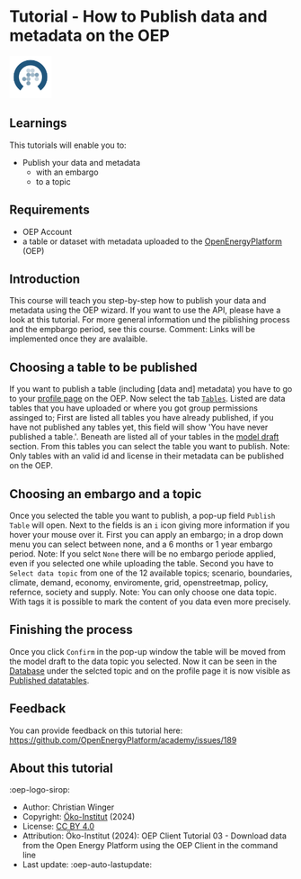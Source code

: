 # Tutorial - How to Publish data and metadata on the OEP

<!-- keep img below title and without align="left"  -->
<img src="https://raw.githubusercontent.com/OpenEnergyPlatform/academy/develop/docs/data/img/OEP_logo_2_no_text.svg" alt="OpenEnergy Platform" height="75" width="75" />

## Learnings

This tutorials will enable you to:

- Publish your data and metadata 
	- with an embargo
	- to a topic

## Requirements

- OEP Account
- a table or dataset with metadata uploaded to the [OpenEnergyPlatform](https://openenergyplatform.org/) (OEP)


## Introduction

This course will teach you step-by-step how to publish your data and metadata using the OEP wizard. If you want to use the API, please have a look at this tutorial. For more general information und the piblishing process and the empbargo period, see this course. Comment: Links will be implemented once they are avalaible.


## Choosing a table to be published
If you want to publish a table (including [data and] metadata) you have to go to your [profile page](https://openenergyplatform.org/user/profile/959/settings) on the OEP.
Now select the tab [`Tables`](https://openenergyplatform.org/user/profile/959/tables). Listed are data tables that you have uploaded or where you got group permissions assinged to; First are listed all tables you have already published, if you have not published any tables yet, this field will show 'You have never published a table.'.
Beneath are listed all of your tables in the [model draft](https://openenergyplatform.org/dataedit/view/model_draft) section. 
From this tables you can select the table you want to publish. Note: Only tables with an valid id and license in their metadata can be published on the OEP.

## Choosing an embargo and a topic
Once you selected the table you want to publish, a pop-up field `Publish Table` will open. Next to the fields is an `i` icon giving more information if you hover your mouse over it.
First you can apply an embargo; in a drop down menu you can select between none, and a 6 months or 1 year embargo period. 
Note: If you selct `None` there will be no embargo periode applied, even if you selected one while uploading the table.
Second you have to `Select data topic` from one of the 12 available topics; scenario, boundaries, climate, demand, economy, enviromente, grid, openstreetmap, policy, refernce, society and supply.
Note: You can only choose one data topic. With tags it is possible to mark the content of you data even more precisely.

## Finishing the process
Once you click `Confirm` in the pop-up window the table will be moved from the model draft to the data topic you selected. 
Now it can be seen in the [Database](https://openenergyplatform.org/dataedit/schemas) under the selcted topic and on the profile page it is now visible as [Published datatables](https://openenergyplatform.org/user/profile/959/tables).



## Feedback

You can provide feedback on this tutorial here: https://github.com/OpenEnergyPlatform/academy/issues/189

## About this tutorial

:oep-logo-sirop:

- Author: Christian Winger
- Copyright: [Öko-Institut](https://www.oeko.de) (2024)
- License: [CC BY 4.0](https://creativecommons.org/licenses/by/4.0/deed.en)
- Attribution: Öko-Institut (2024): OEP Client Tutorial 03 - Download data from the Open Energy Platform using the OEP Client in the command line
- Last update: :oep-auto-lastupdate: